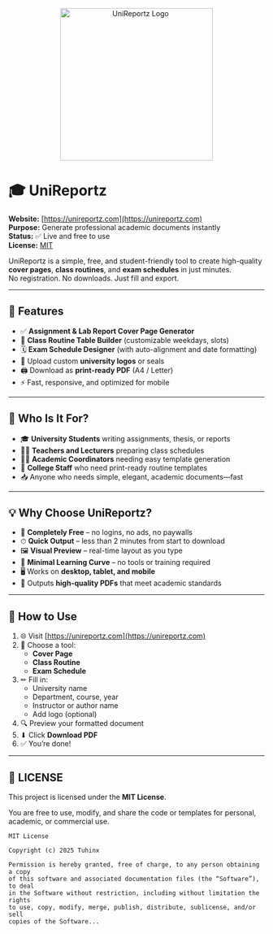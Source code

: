 <p align="center">
  <a href="https://unireportz.com/">
    <img src="https://unireportz.com/seo/og-image.png" alt="UniReportz Logo" width="300">
  </a>
</p>

# 🎓 UniReportz

**Website:** [https://unireportz.com](https://unireportz.com)  
**Purpose:** Generate professional academic documents instantly  
**Status:** ✅ Live and free to use  
**License:** [MIT](#-license)

UniReportz is a simple, free, and student-friendly tool to create high-quality **cover pages**, **class routines**, and **exam schedules** in just minutes.  
No registration. No downloads. Just fill and export.

---

## 📌 Features

- ✅ **Assignment & Lab Report Cover Page Generator**
- 📅 **Class Routine Table Builder** (customizable weekdays, slots)
- 🗓 **Exam Schedule Designer** (with auto-alignment and date formatting)
- 🎨 Upload custom **university logos** or seals
- 🖨 Download as **print-ready PDF** (A4 / Letter)
- ⚡ Fast, responsive, and optimized for mobile

---


## 🎯 Who Is It For?

- 🎓 **University Students** writing assignments, thesis, or reports  
- 👩‍🏫 **Teachers and Lecturers** preparing class schedules  
- 🧑‍💻 **Academic Coordinators** needing easy template generation  
- 🏫 **College Staff** who need print-ready routine templates  
- 📥 Anyone who needs simple, elegant, academic documents—fast

---

## 💡 Why Choose UniReportz?

- 💯 **Completely Free** – no logins, no ads, no paywalls  
- ⏱ **Quick Output** – less than 2 minutes from start to download  
- 🖼 **Visual Preview** – real-time layout as you type  
- 🧠 **Minimal Learning Curve** – no tools or training required  
- 🖥 Works on **desktop, tablet, and mobile**  
- 📄 Outputs **high-quality PDFs** that meet academic standards

---

## 🧭 How to Use

1. 🌐 Visit [https://unireportz.com](https://unireportz.com)
2. 🧾 Choose a tool:
   - **Cover Page**
   - **Class Routine**
   - **Exam Schedule**
3. ✏ Fill in:
   - University name
   - Department, course, year
   - Instructor or author name
   - Add logo (optional)
4. 🔍 Preview your formatted document
5. ⬇ Click **Download PDF**
6. ✅ You’re done!

---

## 📄 LICENSE

This project is licensed under the **MIT License**.

You are free to use, modify, and share the code or templates for personal, academic, or commercial use.

```text
MIT License

Copyright (c) 2025 Tuhinx

Permission is hereby granted, free of charge, to any person obtaining a copy
of this software and associated documentation files (the “Software”), to deal
in the Software without restriction, including without limitation the rights
to use, copy, modify, merge, publish, distribute, sublicense, and/or sell
copies of the Software...
